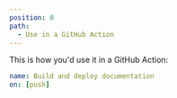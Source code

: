 ```yaml
---
position: 0
path:
  - Use in a GitHub Action
---
```


This is how you'd use it in a GitHub Action:

```yaml
name: Build and deploy documentation
on: [push]
```